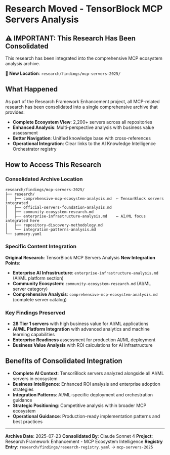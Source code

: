 # Research Moved - TensorBlock MCP Servers Analysis

## ⚠️ IMPORTANT: This Research Has Been Consolidated

This research has been integrated into the comprehensive MCP ecosystem analysis archive.

**🔗 New Location**: `research/findings/mcp-servers-2025/`

## What Happened

As part of the Research Framework Enhancement project, all MCP-related research has been consolidated into a single comprehensive archive that provides:

- **Complete Ecosystem View**: 2,200+ servers across all repositories
- **Enhanced Analysis**: Multi-perspective analysis with business value assessment
- **Better Navigation**: Unified knowledge base with cross-references
- **Operational Integration**: Clear links to the AI Knowledge Intelligence Orchestrator registry

## How to Access This Research

### Consolidated Archive Location
```
research/findings/mcp-servers-2025/
├── research/
│   ├── comprehensive-mcp-ecosystem-analysis.md  ← TensorBlock servers integrated
│   ├── official-servers-foundation-analysis.md
│   ├── community-ecosystem-research.md
│   ├── enterprise-infrastructure-analysis.md    ← AI/ML focus integrated here
│   ├── repository-discovery-methodology.md
│   └── integration-patterns-analysis.md
└── summary.yaml
```

### Specific Content Integration

**Original Research**: TensorBlock MCP Servers Analysis
**New Integration Points**:
- **Enterprise AI Infrastructure**: `enterprise-infrastructure-analysis.md` (AI/ML platform section)
- **Community Ecosystem**: `community-ecosystem-research.md` (AI/ML server category)
- **Comprehensive Analysis**: `comprehensive-mcp-ecosystem-analysis.md` (complete server catalog)

### Key Findings Preserved

- **28 Tier 1 servers** with high business value for AI/ML applications
- **AI/ML Platform Integration** with advanced analytics and machine learning capabilities
- **Enterprise Readiness** assessment for production AI/ML deployment
- **Business Value Analysis** with ROI calculations for AI infrastructure

## Benefits of Consolidated Integration

- **Complete AI Context**: TensorBlock servers analyzed alongside all AI/ML servers in ecosystem
- **Business Intelligence**: Enhanced ROI analysis and enterprise adoption strategies
- **Integration Patterns**: AI/ML-specific deployment and orchestration guidance
- **Strategic Positioning**: Competitive analysis within broader MCP ecosystem
- **Operational Guidance**: Production-ready implementation patterns and best practices

---

**Archive Date**: 2025-07-23
**Consolidated By**: Claude Sonnet 4
**Project**: Research Framework Enhancement - MCP Ecosystem Intelligence
**Registry Entry**: `research/findings/research-registry.yaml` → `mcp-servers-2025`